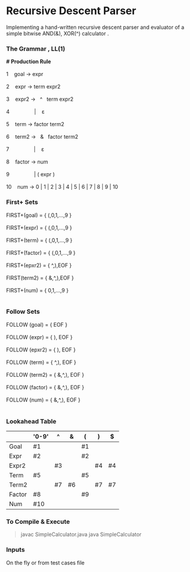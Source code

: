 # Recursive Descent Parser

Implementing a hand-written recursive descent parser and evaluator of a simple bitwise AND(&), XOR(^) calculator .

### The Grammar , LL(1)
**\#**  **Production Rule** <br/><br/>
1       &nbsp;&nbsp;&nbsp;goal -> expr <br/><br/>
2       &nbsp;&nbsp;&nbsp;expr -> term expr2 <br/><br/>
3       &nbsp;&nbsp;&nbsp;expr2 -> &nbsp; ^ &nbsp; term expr2 <br/><br/>
4       &nbsp;&nbsp;&nbsp;&nbsp;&nbsp;&nbsp;&nbsp;&nbsp;&nbsp;&nbsp;&nbsp;&nbsp;&nbsp;&nbsp;&nbsp; | &nbsp;&nbsp;&nbsp;ε <br/><br/>
5       &nbsp;&nbsp;&nbsp;term -> factor term2 <br/><br/>
6       &nbsp;&nbsp;&nbsp;term2 -> &nbsp; &  &nbsp; factor term2 <br/><br/>
7       &nbsp;&nbsp;&nbsp;&nbsp;&nbsp;&nbsp;&nbsp;&nbsp;&nbsp;&nbsp;&nbsp;&nbsp;&nbsp;&nbsp;&nbsp; | &nbsp;&nbsp;&nbsp;ε <br/><br/>
8       &nbsp;&nbsp;&nbsp;factor -> num <br/><br/>
9       &nbsp;&nbsp;&nbsp;&nbsp;&nbsp;&nbsp;&nbsp;&nbsp;&nbsp;&nbsp;&nbsp;&nbsp;&nbsp;&nbsp;&nbsp; | ( expr ) <br/><br/>
10      &nbsp;&nbsp; num -> 0 | 1 | 2 | 3 | 4 | 5 | 6 | 7 | 8 | 9 | 10


### First+ Sets
FIRST+(goal) = { (,0,1,...,9 } <br/><br/>
FIRST+(expr) = { (,0,1,...,9 } <br/><br/>
FIRST+(term) = { (,0,1,...,9 } <br/><br/>
FIRST+(factor) = { (,0,1,...,9 } <br/><br/>
FIRST+(epxr2) = { ^,),EOF } <br/><br/>
FIRST(term2) = { &,^,),EOF } <br/><br/>
FIRST+(num) = { 0,1,...,9 } <br/><br/>

### Follow Sets
FOLLOW (goal) = { EOF } <br/><br/>
FOLLOW (expr) = { ), EOF } <br/><br/>
FOLLOW (epxr2) = { ), EOF } <br/><br/>
FOLLOW (term) = { ^,), EOF } <br/><br/>
FOLLOW (term2) = { &,^,), EOF } <br/><br/>
FOLLOW (factor) = { &,^,), EOF } <br/><br/>
FOLLOW (num) = {  &,^,), EOF } <br/><br/>

### Lookahead Table
|        | '0-9' | ^  | &  | (  | )  | $   |
|--------|-------|----|----|----|----|-----|
| Goal   | #1    |    |    | #1 |    |     |
| Expr   | #2    |    |    | #2 |    |     |
| Expr2  |       | #3 |    |    | #4 | #4  |
| Term   | #5    |    |    | #5 |    |     |
| Term2  |       | #7 | #6 |    | #7 | #7  |
| Factor | #8    |    |    | #9 |    |     |
| Num    | #10   |    |    |    |    |     |

### To Compile & Execute
>javac SimpleCalculator.java
>java SimpleCalculator

### Inputs
On the fly or from test cases file
